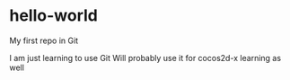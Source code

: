 # hello-world
My first repo in Git

I am just learning to use Git
Will probably use it for cocos2d-x learning as well
